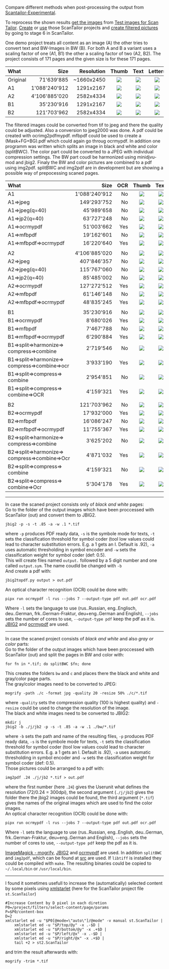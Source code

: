 Compare different methods when post-processing the output from [Scantailor-Experimental](https://github.com/ImageProcessing-ElectronicPublications/scantailor-experimental).

To reprocess the shown results [get the images](1getData.sh) from [Test images for Scan Tailor](https://github.com/ImageProcessing-ElectronicPublications/scantailor-testing). [Create](2makeProj.sh) or [use](STprojects/) those ScanTailor projects and [create filtered pictures](3runStCreateFilteredImages.sh) by going to stage 6 in ScanTailor.

One demo project treats all content as an image (A) the other tries to convert text and BW-Images in BW (B). For both A and B a variant uses a scaling factor of one (A1, B1) the other a scaling factor of two (A2, B2). The project consists of 171 pages and the given size is for these 171 pages.

| What | Size | Resolution | Thumb | Text | Letters | Picture | Zoom |
|:-----|-----:|-----------:|:-----:|:----:|:-------:|:-------:|:----:|
| Original | 71'639'885 | ~1660x2450 | ![](images/orig1.jpg) | ![](images/orig2.jpg) | ![](images/orig3.png) | ![](images/orig4.jpg) | ![](images/orig5.jpg) |
| A1 | 1'088'240'912 | 1291x2167 | ![](images/A11.jpg) | ![](images/A12.jpg) | ![](images/A13.png) | ![](images/A14.jpg) | ![](images/A15.jpg) |
| A2 | 4'106'885'020 | 2582x4334 | ![](images/A21.jpg) | ![](images/A22.jpg) | ![](images/A23.png) | ![](images/A24.jpg) | ![](images/A25.jpg) |
| B1 | 35'230'916 | 1291x2167 | ![](images/B11.jpg) | ![](images/B12.png) | ![](images/B13.png) | ![](images/B14.jpg) | ![](images/B15.jpg) |
| B2 | 121'703'962 | 2582x4334 | ![](images/B21.jpg) | ![](images/B22.png) | ![](images/B23.png) | ![](images/B24.jpg) | ![](images/B25.jpg) |

The filtered images could be converted from tif to jpeg and there the quality could be adjusted. Also a conversion to jpeg2000 was done. A pdf could be created with ocrimg2pdfmypdf. mfbpdf could be used to create a (Mask+FG+BG).pdf which could again go throug ocrmypdf. In addition one programm was written which splits an image in black and white and color (splitBWC). The color part could be converted to a JPEG with individual compression settings. The BW part coudl be harmonized using minidjvu-mod and jbig2. Finaly the BW and color pictures are combined to a pdf using img2pdf. splitBWC and img2pdf are in development but are showing a possible way of prepocessing scaned pages.

| What | Size | OCR | Thumb | Text | Letters | Picture | Zoom | Code |
|:-----|-----:|----:|:-----:|:----:|:-------:|:-------:|:----:|:-----|
| A1 | 1'088'240'912 | No | ![](images/A11.jpg) | ![](images/A12.jpg) | ![](images/A13.png) | ![](images/A14.jpg) | ![](images/A15.jpg) | |
| A1=>jpeg | 149'293'752 | No | ![](images/a1Jpg1.jpg) | ![](images/a1Jpg2.jpg) | ![](images/a1Jpg3.png) | ![](images/a1Jpg4.jpg) | ![](images/a1Jpg5.jpg) | [a1Jpg.sh](4postProcess/a1Jpg.sh) |
| A1=>jpeg(q=40) | 45'989'658 | No | ![](images/a1JpgQ401.jpg) | ![](images/a1JpgQ402.jpg) | ![](images/a1JpgQ403.png) | ![](images/a1JpgQ404.jpg) | ![](images/a1JpgQ405.jpg) | [a1JpgQ40.sh](4postProcess/a1JpgQ40.sh) |
| A1=>jp2(q=40) | 63'727'248 | No | ![](images/a1Jp21.jpg) | ![](images/a1Jp22.jpg) | ![](images/a1Jp23.png) | ![](images/a1Jp24.jpg) | ![](images/a1Jp25.jpg) | [a1Jp2.sh](4postProcess/a1Jp2.sh) |
| A1=>ocrmypdf | 51'003'662 | Yes | ![](images/a1Ocr1.jpg) | ![](images/a1Ocr2.jpg) | ![](images/a1Ocr3.png) | ![](images/a1Ocr4.jpg) | ![](images/a1Ocr5.jpg) | [a1Orcmypdf.sh](4postProcess/a1Orcmypdf.sh) |
| A1=>mfbpdf | 19'162'601 | No | ![](images/a1Mfb1.jpg) | ![](images/a1Mfb2.jpg) | ![](images/a1Mfb3.png) | ![](images/a1Mfb4.jpg) | ![](images/a1Mfb5.jpg) | [a1Mfbpdf.sh](4postProcess/a1Mfbpdf.sh) |
| A1=>mfbpdf=>ocrmypdf | 16'220'640 | Yes | ![](images/a1MfbOcr1.jpg) | ![](images/a1MfbOcr2.jpg) | ![](images/a1MfbOcr3.png) | ![](images/a1MfbOcr4.jpg) | ![](images/a1MfbOcr5.jpg) | [a1MfbpdfOcr.sh](4postProcess/a1MfbpdfOcr.sh) |
| | | | | | | | | |
| A2 | 4'106'885'020 | No | ![](images/A21.jpg) | ![](images/A22.jpg) | ![](images/A23.png) | ![](images/A24.jpg) | ![](images/A25.jpg) | |
| A2=>jpeg | 407'846'357 | No | ![](images/a2Jpg1.jpg) | ![](images/a2Jpg2.jpg) | ![](images/a2Jpg3.png) | ![](images/a2Jpg4.jpg) | ![](images/a2Jpg5.jpg) | [a2Jpg.sh](4postProcess/a2Jpg.sh) |
| A2=>jpeg(q=40) | 115'767'060 | No | ![](images/a2JpgQ401.jpg) | ![](images/a2JpgQ402.jpg) | ![](images/a2JpgQ403.png) | ![](images/a2JpgQ404.jpg) | ![](images/a2JpgQ405.jpg) | [a2JpgQ40.sh](4postProcess/a2JpgQ40.sh) |
| A1=>jp2(q=40) | 85'485'002 | No | ![](images/a2Jp21.jpg) | ![](images/a2Jp22.jpg) | ![](images/a2Jp23.png) | ![](images/a2Jp24.jpg) | ![](images/a2Jp25.jpg) | [a2Jp2.sh](4postProcess/a2Jp2.sh) |
| A2=>ocrmypdf | 127'272'512 | Yes | ![](images/a2Ocr1.jpg) | ![](images/a2Ocr2.jpg) | ![](images/a2Ocr3.png) | ![](images/a2Ocr4.jpg) | ![](images/a2Ocr5.jpg) | [a2Orcmypdf.sh](4postProcess/a2Orcmypdf.sh) |
| A2=>mfbpdf | 61'146'148 | No | ![](images/a2Mfb1.jpg) | ![](images/a2Mfb2.jpg) | ![](images/a2Mfb3.png) | ![](images/a2Mfb4.jpg) | ![](images/a2Mfb5.jpg) | [a2Mfbpdf.sh](4postProcess/a2Mfbpdf.sh) |
| A2=>mfbpdf=>ocrmypdf | 48'835'245 | Yes | ![](images/a2MfbOcr1.jpg) | ![](images/a2MfbOcr2.jpg) | ![](images/a2MfbOcr3.png) | ![](images/a2MfbOcr4.jpg) | ![](images/a2MfbOcr5.jpg) | [a2MfbpdfOcr.sh](4postProcess/a2MfbpdfOcr.sh) |
| | | | | | | | | |
| B1 | 35'230'916 | No | ![](images/B11.jpg) | ![](images/B12.png) | ![](images/B13.png) | ![](images/B14.jpg) | ![](images/B15.jpg) | |
| B1=>ocrmypdf | 8'680'026 | Yes | ![](images/b1Ocr1.jpg) | ![](images/b1Ocr2.png) | ![](images/b1Ocr3.png) | ![](images/b1Ocr4.jpg) | ![](images/b1Ocr5.jpg) | [b1Orcmypdf.sh](4postProcess/b1Orcmypdf.sh) |
| B1=>mfbpdf | 7'467'788 | No | ![](images/b1Mfb1.jpg) | ![](images/b1Mfb2.png) | ![](images/b1Mfb3.png) | ![](images/b1Mfb4.jpg) | ![](images/b1Mfb5.jpg) | [b1Mfbpdf.sh](4postProcess/b1Mfbpdf.sh) |
| B1=>mfbpdf=>ocrmypdf | 6'290'884 | Yes | ![](images/b1MfbOcr1.jpg) | ![](images/b1MfbOcr2.png) | ![](images/b1MfbOcr3.png) | ![](images/b1MfbOcr4.jpg) | ![](images/b1MfbOcr5.jpg) | [b1MfbpdfOcr.sh](4postProcess/b1MfbpdfOcr.sh) |
| B1=>split=>harmonize=><br>compress=>combine| 2'719'546 | No | ![](images/b1Split1.jpg) | ![](images/b1Split2.png) | ![](images/b1Split3.png) | ![](images/b1Split4.jpg) | ![](images/b1Split5.jpg) | [b1Split.sh](4postProcess/b1SplitDjvuJbig2Img.sh) |
| B1=>split=>harmonize=><br>compress=>combine=>ocr| 3'933'190 | Yes | ![](images/b1SplitOcr1.jpg) | ![](images/b1SplitOcr2.png) | ![](images/b1SplitOcr3.png) | ![](images/b1SplitOcr4.jpg) | ![](images/b1SplitOcr5.jpg) | [b1SplitOcr.sh](4postProcess/b1SplitDjvuJbig2ImgOcr.sh) |
| B1=>split=>compress=><br>combine| 2'954'851 | No | ![](images/b1SplitB1.jpg) | ![](images/b1SplitB2.png) | ![](images/b1SplitB3.png) | ![](images/b1SplitB4.jpg) | ![](images/b1SplitB5.jpg) | [b1SplitB.sh](4postProcess/b1SplitJbig2Img.sh) |
| B1=>split=>compress=><br>combine=>OCR| 4'159'321 | Yes | ![](images/b1SplitBOcr1.jpg) | ![](images/b1SplitBOcr2.png) | ![](images/b1SplitBOcr3.png) | ![](images/b1SplitBOcr4.jpg) | ![](images/b1SplitBOcr5.jpg) | [b1SplitBOcr.sh](4postProcess/b1SplitJbig2ImgOcr.sh) |
| | | | | | | | | |
| B2 | 121'703'962 | No | ![](images/B21.jpg) | ![](images/B22.png) | ![](images/B23.png) | ![](images/B24.jpg) | ![](images/B25.jpg) | |
| B2=>ocrmypdf | 17'932'000 | Yes | ![](images/b2Ocr1.jpg) | ![](images/b2Ocr2.png) | ![](images/b2Ocr3.png) | ![](images/b2Ocr4.jpg) | ![](images/b2Ocr5.jpg) | [b2Orcmypdf.sh](4postProcess/b2Orcmypdf.sh) |
| B2=>mfbpdf | 16'086'247 | No | ![](images/b2Mfb1.jpg) | ![](images/b2Mfb2.png) | ![](images/b2Mfb3.png) | ![](images/b2Mfb4.jpg) | ![](images/b2Mfb5.jpg) | [b2Mfbpdf.sh](4postProcess/b2Mfbpdf.sh) |
| B2=>mfbpdf=>ocrmypdf | 11'755'367 | Yes | ![](images/b2MfbOcr1.jpg) | ![](images/b2MfbOcr2.png) | ![](images/b2MfbOcr3.png) | ![](images/b2MfbOcr4.jpg) | ![](images/b2MfbOcr5.jpg) | [b2MfbpdfOcr.sh](4postProcess/b2MfbpdfOcr.sh) |
| B2=>split=>harmonize=><br>compress=>combine| 3'625'202 | No | ![](images/b2Split1.jpg) | ![](images/b2Split2.png) | ![](images/b2Split3.png) | ![](images/b2Split4.jpg) | ![](images/b2Split5.jpg) | [b2Split.sh](4postProcess/b2SplitDjvuJbig2Img.sh) |
| B2=>split=>harmonize=><br>compress=>combine=>Ocr| 4'871'032 | Yes | ![](images/b2SplitOcr1.jpg) | ![](images/b2SplitOcr2.png) | ![](images/b2SplitOcr3.png) | ![](images/b2SplitOcr4.jpg) | ![](images/b2SplitOcr5.jpg) | [b2SplitOcr.sh](4postProcess/b2SplitDjvuJbig2ImgOcr.sh) |
| B2=>split=>compress=><br>combine| 4'159'321 | No | ![](images/b2SplitB1.jpg) | ![](images/b2SplitB2.png) | ![](images/b2SplitB3.png) | ![](images/b2SplitB4.jpg) | ![](images/b2SplitB5.jpg) | [b2SplitB.sh](4postProcess/b2SplitDjvuJbig2Img.sh) |
| B2=>split=>compress=><br>combine=>Ocr| 5'304'178 | Yes | ![](images/b2SplitBOcr1.jpg) | ![](images/b2SplitBOcr2.png) | ![](images/b2SplitBOcr3.png) | ![](images/b2SplitBOcr4.jpg) | ![](images/b2SplitBOcr5.jpg) | [b2SplitBOcr.sh](4postProcess/b2SplitDjvuJbig2ImgOcr.sh) |

---
In case the scaned project consists only of *black and white* pages:  
Go to the folder of the output images which have been proccessed with ScanTailor (out) and convert them to JBIG2.
```
jbig2 -p -s -t .85 -a -w .1 *.tif
```
where `-p` produces PDF ready data, `-s` is the symbole mode for texts, `-t` sets the classification threshold for symbol coder (tool low values could lead to character substitution errors. E.g. a 1 gets an I. Default is .92), `-a` uses automatic thresholding in symbol encoder and `-w` sets the classification weight for symbol coder (def: 0.5).  
This will create files named `output.` followed by a 5 digit number and one called `output.sym`. The name coudld be changed with `-b`  
And create a pdf with:
```
jbig2topdf.py output > out.pdf
```
An optical character recognition (OCR) could be done with:
```
pipx run ocrmypdf -l rus --jobs 7 --output-type pdf out.pdf ocr.pdf
```
Where `-l` sets the language to use (rus..Russian, eng..Englisch, deu..German, frk..German-Fraktur, deu+eng..German and English), `--jobs` sets the number of cores to use, `--output-type pdf` keep the pdf as it is.  
[JBIG2](https://github.com/agl/jbig2enc) and [ocrmypdf](https://ocrmypdf.readthedocs.io/en/latest/index.html) are used.

---
In case the scaned project consists of *black and white* and also *gray or color* parts:  
Go to the folder of the output images which have been proccessed with ScanTailor (out) and split the pages in BW and color with:
```
for fn in *.tif; do splitBWC $fn; done
```
This creates the folders `bw` and `c` and places there the black and white and gray/color page parts.  
The gray/color images need to be converted to JPEG:
```
mogrify -path ./c -format jpg -quality 20 -resize 50% ./c/*.tif
```
where `-quality` sets the compression quality (100 is highest quality) and `-resize` could be used to change the resolution of the image.  
The black and white images need to be converted to JBIG2:
```
mkdir j
jbig2 -b ./j/jb2 -p -s -t .85 -a -w .1 ./bw/*.tif
```
where `-b` sets the path and name of the resulting files, `-p` produces PDF ready data, `-s` is the symbole mode for texts, `-t` sets the classification threshold for symbol coder (tool low values could lead to character substitution errors. E.g. a 1 gets an I. Default is .92), `-a` uses automatic thresholding in symbol encoder and `-w` sets the classification weight for symbol coder (def: 0.5).  
Those pictures could be arranged to a pdf with:
```
img2pdf .24 ./j/jb2 *.tif > out.pdf
```
where the first number (here `.24`) gives the Userunit what defines the resolution (72/0.24 = 300dpi), the second argument (`./j/jb2`) gives the folder there the jbig2 images could be found, the third argument (`*.tif`) gives the names of the original images which are used to find the color images.  
An optical character recognition (OCR) could be done with:
```
pipx run ocrmypdf -l rus --jobs 7 --output-type pdf out.pdf ocr.pdf
```
Where `-l` sets the language to use (rus..Russian, eng..English, deu..German, frk..German-Fraktur, deu+eng..German and English), `--jobs` sets the number of cores to use, `--output-type pdf` keep the pdf as it is.  

[ImageMagick - mogrify](https://imagemagick.org), [JBIG2](https://github.com/agl/jbig2enc) and [ocrmypdf](https://ocrmypdf.readthedocs.io/en/latest/index.html) are used.
In addition `splitBWC` and `img2pdf`, which can be found at [src](https://github.com/GeorgKindermann/ScanTailorPostProcess/tree/main/src) are used. If `libtiff` is installed they could be compiled with `make`. The resulting binaries could be copied to `~/.local/bin` or `/usr/local/bin`.

---
I found it sometimes usefull to increase the (automatically) selected content by some pixels using [xmlstarlet](https://xmlstar.sourceforge.net/) (here for the ScanTailor project file `st.ScanTailor`)
```
#Increase Content by D pixel in each diretion
P0=/project/filters/select-content/page/params
P=$P0/content-box
D=2
xmlstarlet ed -u "$P0[@mode=\"auto\"]/@mode" -v manual st.ScanTailor |
    xmlstarlet ed -u "$P/top/@y" -x .-$D |
    xmlstarlet ed -u "$P/bottom/@y" -x .+$D |
    xmlstarlet ed -u "$P/left/@x" -x .-$D |
    xmlstarlet ed -u "$P/right/@x" -x .+$D |
    tail +2 > st2.ScanTailor
```
and trim the result afterwards with:
```
mogrify -trim *.tif
```